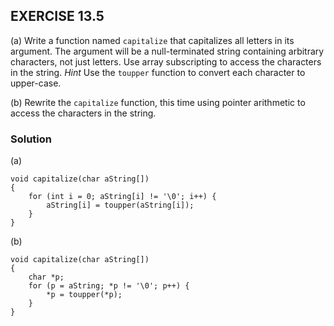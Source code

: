 ## EXERCISE 13.5
(a) Write a function named `capitalize` that capitalizes all letters in its argument. The argument will be a null-terminated string containing arbitrary characters, not just letters. Use array subscripting to access the characters in the string. *Hint* Use the `toupper` function to convert each character to upper-case.

(b) Rewrite the `capitalize` function, this time using pointer arithmetic to access the characters in the string.

### Solution
(a)
```
void capitalize(char aString[])
{
    for (int i = 0; aString[i] != '\0'; i++) {
        aString[i] = toupper(aString[i]);
    }
}
```

(b)
```
void capitalize(char aString[])
{
    char *p;
    for (p = aString; *p != '\0'; p++) {
        *p = toupper(*p);
    }
}
```
